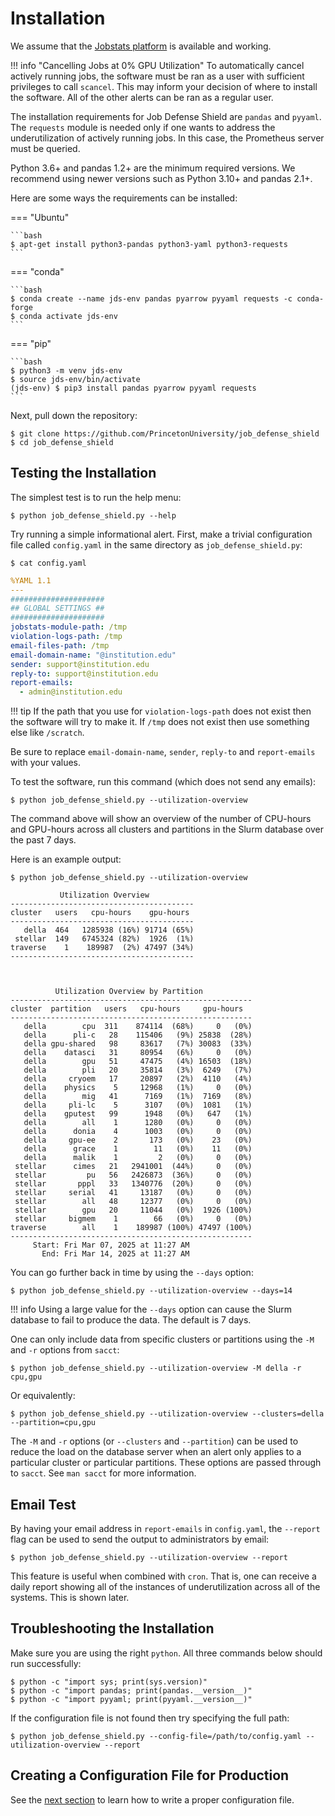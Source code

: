 # Installation

We assume that the [Jobstats platform](https://github.com/PrincetonUniversity/jobstats) is available and working.

!!! info "Cancelling Jobs at 0% GPU Utilization"
    To automatically cancel actively running jobs, the software must be ran as a user with sufficient privileges to call `scancel`. This may inform your decision of where to install the software. All of the other alerts can be ran as a regular user.

The installation requirements for Job Defense Shield are `pandas` and `pyyaml`. The `requests` module is needed only if one wants to address the underutilization of actively running jobs. In this case, the Prometheus server must be queried.

Python 3.6+ and pandas 1.2+ are the minimum required versions. We recommend using newer versions such as Python 3.10+ and pandas 2.1+.

Here are some ways the requirements can be installed:

=== "Ubuntu"

    ```bash
    $ apt-get install python3-pandas python3-yaml python3-requests
    ```

=== "conda"

    ```bash
    $ conda create --name jds-env pandas pyarrow pyyaml requests -c conda-forge
    $ conda activate jds-env
    ```

=== "pip"

    ```bash
    $ python3 -m venv jds-env
    $ source jds-env/bin/activate
    (jds-env) $ pip3 install pandas pyarrow pyyaml requests
    ``` 

Next, pull down the repository:

```
$ git clone https://github.com/PrincetonUniversity/job_defense_shield
$ cd job_defense_shield
```

## Testing the Installation

The simplest test is to run the help menu:

```
$ python job_defense_shield.py --help
```

Try running a simple informational alert. First, make a trivial configuration file called `config.yaml` in the same directory as `job_defense_shield.py`:

```
$ cat config.yaml
```
```yaml
%YAML 1.1
---
#####################
## GLOBAL SETTINGS ##
#####################
jobstats-module-path: /tmp
violation-logs-path: /tmp
email-files-path: /tmp
email-domain-name: "@institution.edu"
sender: support@institution.edu
reply-to: support@institution.edu
report-emails:
  - admin@institution.edu
```

!!! tip
    If the path that you use for `violation-logs-path` does not exist then the software will try to make it. If `/tmp` does not exist then use something else like `/scratch`.

Be sure to replace `email-domain-name`, `sender`, `reply-to` and `report-emails` with your values.

To test the software, run this command (which does not send any emails):

```
$ python job_defense_shield.py --utilization-overview
```

The command above will show an overview of the number of CPU-hours and GPU-hours
across all clusters and partitions in the Slurm database over the past 7 days.

Here is an example output:

```
$ python job_defense_shield.py --utilization-overview

           Utilization Overview          
-----------------------------------------
cluster   users   cpu-hours    gpu-hours 
-----------------------------------------
   della  464   1285938 (16%) 91714 (65%)
 stellar  149   6745324 (82%)  1926  (1%)
traverse    1    189987  (2%) 47497 (34%)
-----------------------------------------



          Utilization Overview by Partition           
------------------------------------------------------
cluster  partition   users   cpu-hours     gpu-hours  
------------------------------------------------------
   della        cpu  311    874114  (68%)     0   (0%)
   della      pli-c   28    115406   (9%) 25838  (28%)
   della gpu-shared   98     83617   (7%) 30083  (33%)
   della    datasci   31     80954   (6%)     0   (0%)
   della        gpu   51     47475   (4%) 16503  (18%)
   della        pli   20     35814   (3%)  6249   (7%)
   della     cryoem   17     20897   (2%)  4110   (4%)
   della    physics    5     12968   (1%)     0   (0%)
   della        mig   41      7169   (1%)  7169   (8%)
   della     pli-lc    5      3107   (0%)  1081   (1%)
   della    gputest   99      1948   (0%)   647   (1%)
   della        all    1      1280   (0%)     0   (0%)
   della      donia    4      1003   (0%)     0   (0%)
   della     gpu-ee    2       173   (0%)    23   (0%)
   della      grace    1        11   (0%)    11   (0%)
   della      malik    1         2   (0%)     0   (0%)
 stellar      cimes   21   2941001  (44%)     0   (0%)
 stellar         pu   56   2426873  (36%)     0   (0%)
 stellar       pppl   33   1340776  (20%)     0   (0%)
 stellar     serial   41     13187   (0%)     0   (0%)
 stellar        all   48     12377   (0%)     0   (0%)
 stellar        gpu   20     11044   (0%)  1926 (100%)
 stellar     bigmem    1        66   (0%)     0   (0%)
traverse        all    1    189987 (100%) 47497 (100%)
------------------------------------------------------
     Start: Fri Mar 07, 2025 at 11:27 AM
       End: Fri Mar 14, 2025 at 11:27 AM
```

You can go further back in time by using the `--days` option:

```
$ python job_defense_shield.py --utilization-overview --days=14
```

!!! info
    Using a large value for the `--days` option can cause the Slurm database to fail to produce the data. The default is 7 days.

One can only include data from specific clusters or partitions using the `-M` and `-r` options from `sacct`:

```
$ python job_defense_shield.py --utilization-overview -M della -r cpu,gpu
```
Or equivalently:

```
$ python job_defense_shield.py --utilization-overview --clusters=della --partition=cpu,gpu
```

The `-M` and `-r` options (or `--clusters` and `--partition`) can be used to reduce the load on the database server when an alert only applies to a particular cluster or particular partitions. These options are passed through to `sacct`. See `man sacct` for more information.

## Email Test

By having your email address in `report-emails` in `config.yaml`, the `--report` flag can be used to send the output to administrators by email:

```
$ python job_defense_shield.py --utilization-overview --report
```

This feature is useful when combined with `cron`. That is, one can receive a daily report showing all of the instances of underutilization across all of the systems. This is shown later.

## Troubleshooting the Installation

Make sure you are using the right `python`. All three commands below should run successfully:

```
$ python -c "import sys; print(sys.version)"
$ python -c "import pandas; print(pandas.__version__)"
$ python -c "import pyyaml; print(pyyaml.__version__)"
```

If the configuration file is not found then try specifying the full path:

```
$ python job_defense_shield.py --config-file=/path/to/config.yaml --utilization-overview --report
```
 
## Creating a Configuration File for Production

See the [next section](configuration.md) to learn how to write a proper configuration file.
